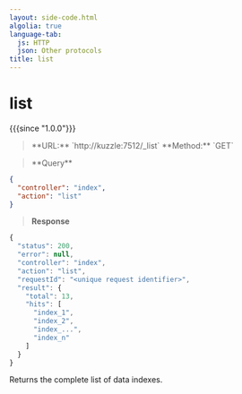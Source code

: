 ```yaml
---
layout: side-code.html
algolia: true
language-tab:
  js: HTTP
  json: Other protocols
title: list
---
```


# list

{{{since "1.0.0"}}}

<blockquote class="js">
<p>
**URL:** `http://kuzzle:7512/_list`  
**Method:** `GET`
</p>
</blockquote>

<blockquote class="json">
<p>
**Query**
</p>
</blockquote>


```json
{
  "controller": "index",
  "action": "list"
}
```

>**Response**

```javascript
{
  "status": 200,
  "error": null,
  "controller": "index",
  "action": "list",
  "requestId": "<unique request identifier>",
  "result": {
    "total": 13,
    "hits": [
      "index_1",
      "index_2",
      "index_...",
      "index_n"
    ]
  }
}
```

Returns the complete list of data indexes.
